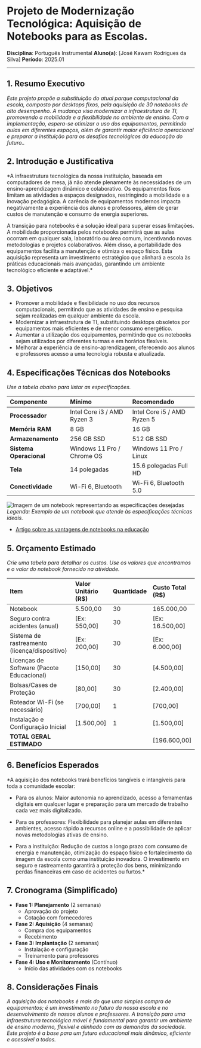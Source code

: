 # Projeto de Modernização Tecnológica: Aquisição de Notebooks para as Escolas.

**Disciplina**: Português Instrumental
**Aluno(a)**: [José Kawam Rodrigues da Silva]
**Período**: 2025.01

---

## 1. Resumo Executivo
*Este projeto propõe a substituição do atual parque computacional da escola, composto por desktops fixos, pela aquisição de 30 notebooks de alto desempenho. A mudança visa modernizar a infraestrutura de TI, promovendo a mobilidade e a flexibilidade no ambiente de ensino. Com a implementação, espera-se otimizar o uso dos equipamentos, permitindo aulas em diferentes espaços, além de garantir maior eficiência operacional e preparar a instituição para os desafios tecnológicos da educação do futuro..*

## 2. Introdução e Justificativa
*A infraestrutura tecnológica da nossa instituição, baseada em computadores de mesa, já não atende plenamente às necessidades de um ensino-aprendizagem dinâmico e colaborativo. Os equipamentos fixos limitam as atividades a espaços designados, restringindo a mobilidade e a inovação pedagógica. A carência de equipamentos modernos impacta negativamente a experiência dos alunos e professores, além de gerar custos de manutenção e consumo de energia superiores.

A transição para notebooks é a solução ideal para superar essas limitações. A mobilidade proporcionada pelos notebooks permitirá que as aulas ocorram em qualquer sala, laboratório ou área comum, incentivando novas metodologias e projetos colaborativos. Além disso, a portabilidade dos equipamentos facilita a manutenção e otimiza o espaço físico. Esta aquisição representa um investimento estratégico que alinhará a escola às práticas educacionais mais avançadas, garantindo um ambiente tecnológico eficiente e adaptável.*

## 3. Objetivos
- Promover a mobilidade e flexibilidade no uso dos recursos computacionais, permitindo que as atividades de ensino e pesquisa sejam realizadas em qualquer ambiente da escola.
- Modernizar a infraestrutura de TI, substituindo desktops obsoletos por equipamentos mais eficientes e de menor consumo energético.
- Aumentar a utilização dos equipamentos, permitindo que os notebooks sejam utilizados por diferentes turmas e em horários flexíveis.
- Melhorar a experiência de ensino-aprendizagem, oferecendo aos alunos e professores acesso a uma tecnologia robusta e atualizada.

## 4. Especificações Técnicas dos Notebooks
*Use a tabela abaixo para listar as especificações.*

| Componente | Mínimo | Recomendado |
| :--- | :--- | :--- |
| **Processador** | Intel Core i3 / AMD Ryzen 3 | Intel Core i5 / AMD Ryzen 5 |
| **Memória RAM** | 8 GB | 16 GB |
| **Armazenamento** | 256 GB SSD | 512 GB SSD |
| **Sistema Operacional** | Windows 11 Pro / Chrome OS | Windows 11 Pro / Linux |
| **Tela** | 14 polegadas | 15.6 polegadas Full HD |
| **Conectividade** | Wi-Fi 6, Bluetooth | Wi-Fi 6, Bluetooth 5.0 |

![Imagem de um notebook representando as especificações desejadas](img/not1.jpg)
*Legenda: Exemplo de um notebook que atende às especificações técnicas ideais.*

- [Artigo sobre as vantagens de notebooks na educação](https://www.linkdoartigo.com)

## 5. Orçamento Estimado
*Crie uma tabela para detalhar os custos. Use os valores que encontramos e o valor do notebook fornecido na atividade.*

| Item | Valor Unitário (R$) | Quantidade | Custo Total (R$) |
| :--- | :--- | :--- | :--- |
| Notebook | 5.500,00 | 30 | 165.000,00 |
| Seguro contra acidentes (anual) | [Ex: 550,00] | 30 | [Ex: 16.500,00] |
| Sistema de rastreamento (licença/dispositivo) | [Ex: 200,00] | 30 | [Ex: 6.000,00] |
| Licenças de Software (Pacote Educacional) | [150,00] | 30 | [4.500,00] |
| Bolsas/Cases de Proteção | [80,00] | 30 | [2.400,00] |
| Roteador Wi-Fi (se necessário) | [700,00] | 1 | [700,00] |
| Instalação e Configuração Inicial | [1.500,00] | 1 | [1.500,00] |
| **TOTAL GERAL ESTIMADO** | | | [196.600,00] |

## 6. Benefícios Esperados
*A aquisição dos notebooks trará benefícios tangíveis e intangíveis para toda a comunidade escolar:

- Para os alunos: Maior autonomia no aprendizado, acesso a ferramentas digitais em qualquer lugar e preparação para um mercado de trabalho cada vez mais digitalizado.

- Para os professores: Flexibilidade para planejar aulas em diferentes ambientes, acesso rápido a recursos online e a possibilidade de aplicar novas metodologias ativas de ensino.

- Para a instituição: Redução de custos a longo prazo com consumo de energia e manutenção, otimização do espaço físico e fortalecimento da imagem da escola como uma instituição inovadora. O investimento em seguro e rastreamento garantirá a proteção dos bens, minimizando perdas financeiras em caso de acidentes ou furtos.*

## 7. Cronograma (Simplificado)
- **Fase 1: Planejamento** (2 semanas)
  - Aprovação do projeto
  - Cotação com fornecedores
- **Fase 2: Aquisição** (4 semanas)
  - Compra dos equipamentos
  - Recebimento
- **Fase 3: Implantação** (2 semanas)
  - Instalação e configuração
  - Treinamento para professores
- **Fase 4: Uso e Monitoramento** (Contínuo)
  - Início das atividades com os notebooks

## 8. Considerações Finais
*A aquisição dos notebooks é mais do que uma simples compra de equipamentos; é um investimento no futuro da nossa escola e no desenvolvimento de nossos alunos e professores. A transição para uma infraestrutura tecnológica móvel é fundamental para garantir um ambiente de ensino moderno, flexível e alinhado com as demandas da sociedade. Este projeto é a base para um futuro educacional mais dinâmico, eficiente e acessível a todos.*
